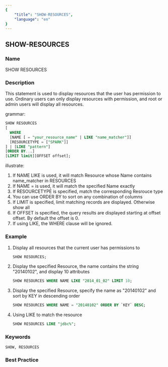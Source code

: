 ```yaml
---
{
    "title": "SHOW-RESOURCES",
    "language": "en"
}
---
```


<!--
Licensed to the Apache Software Foundation (ASF) under one
or more contributor license agreements.  See the NOTICE file
distributed with this work for additional information
regarding copyright ownership.  The ASF licenses this file
to you under the Apache License, Version 2.0 (the
"License"); you may not use this file except in compliance
with the License.  You may obtain a copy of the License at

  http://www.apache.org/licenses/LICENSE-2.0

Unless required by applicable law or agreed to in writing,
software distributed under the License is distributed on an
"AS IS" BASIS, WITHOUT WARRANTIES OR CONDITIONS OF ANY
KIND, either express or implied.  See the License for the
specific language governing permissions and limitations
under the License.
-->

## SHOW-RESOURCES

### Name

SHOW RESOURCES

### Description

This statement is used to display resources that the user has permission to use. Ordinary users can only display resources with permission, and root or admin users will display all resources.

grammar:

```sql
SHOW RESOURCES
[
  WHERE
  [NAME [ = "your_resource_name" | LIKE "name_matcher"]]
  [RESOURCETYPE = ["SPARK"]]
] | [LIKE "pattern"]
[ORDER BY...]
[LIMIT limit][OFFSET offset];
````

illustrate:

1. If NAME LIKE is used, it will match Resource whose Name contains name_matcher in RESOURCES
2. If NAME = is used, it will match the specified Name exactly
3. If RESOURCETYPE is specified, match the corresponding Resrouce type
4. You can use ORDER BY to sort on any combination of columns
5. If LIMIT is specified, limit matching records are displayed. Otherwise show all
6. If OFFSET is specified, the query results are displayed starting at offset offset. By default the offset is 0.
7. If using LIKE, the WHERE clause will be ignored.

### Example

1. Display all resources that the current user has permissions to

   ```sql
   SHOW RESOURCES;
   ```

2. Display the specified Resource, the name contains the string "20140102", and display 10 attributes

   ```sql
   SHOW RESOURCES WHERE NAME LIKE "2014_01_02" LIMIT 10;
   ```

3. Display the specified Resource, specify the name as "20140102" and sort by KEY in descending order

   ```sql
   SHOW RESOURCES WHERE NAME = "20140102" ORDER BY `KEY` DESC;
   ```

3. Using LIKE to match the resource

   ```sql
   SHOW RESOURCES LIKE "jdbc%";
   ```

### Keywords

    SHOW, RESOURCES

### Best Practice

